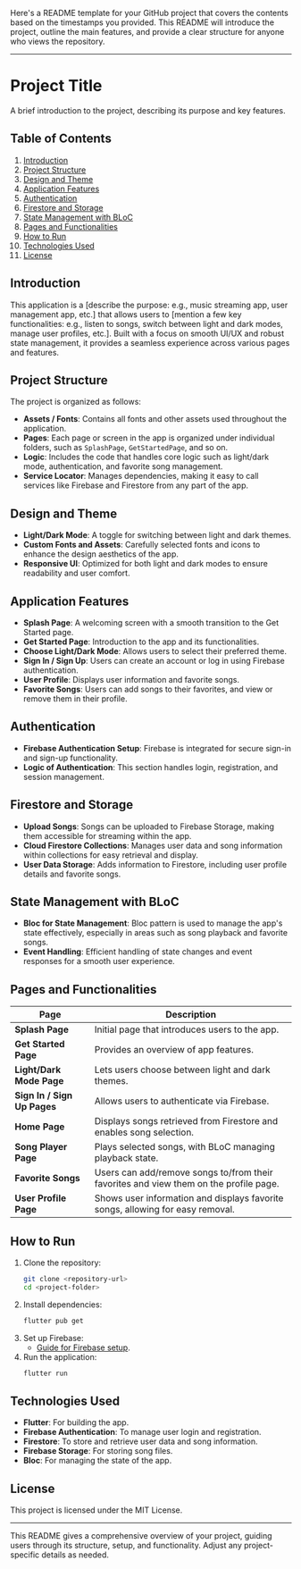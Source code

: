 Here's a README template for your GitHub project that covers the contents based on the timestamps you provided. This README will introduce the project, outline the main features, and provide a clear structure for anyone who views the repository.

---

# Project Title

A brief introduction to the project, describing its purpose and key features.

## Table of Contents
1. [Introduction](#introduction)
2. [Project Structure](#project-structure)
3. [Design and Theme](#design-and-theme)
4. [Application Features](#application-features)
5. [Authentication](#authentication)
6. [Firestore and Storage](#firestore-and-storage)
7. [State Management with BLoC](#state-management-with-bloc)
8. [Pages and Functionalities](#pages-and-functionalities)
9. [How to Run](#how-to-run)
10. [Technologies Used](#technologies-used)
11. [License](#license)

## Introduction
This application is a [describe the purpose: e.g., music streaming app, user management app, etc.] that allows users to [mention a few key functionalities: e.g., listen to songs, switch between light and dark modes, manage user profiles, etc.]. Built with a focus on smooth UI/UX and robust state management, it provides a seamless experience across various pages and features.

## Project Structure
The project is organized as follows:
- **Assets / Fonts**: Contains all fonts and other assets used throughout the application.
- **Pages**: Each page or screen in the app is organized under individual folders, such as `SplashPage`, `GetStartedPage`, and so on.
- **Logic**: Includes the code that handles core logic such as light/dark mode, authentication, and favorite song management.
- **Service Locator**: Manages dependencies, making it easy to call services like Firebase and Firestore from any part of the app.

## Design and Theme
- **Light/Dark Mode**: A toggle for switching between light and dark themes.
- **Custom Fonts and Assets**: Carefully selected fonts and icons to enhance the design aesthetics of the app.
- **Responsive UI**: Optimized for both light and dark modes to ensure readability and user comfort.

## Application Features
- **Splash Page**: A welcoming screen with a smooth transition to the Get Started page.
- **Get Started Page**: Introduction to the app and its functionalities.
- **Choose Light/Dark Mode**: Allows users to select their preferred theme.
- **Sign In / Sign Up**: Users can create an account or log in using Firebase authentication.
- **User Profile**: Displays user information and favorite songs.
- **Favorite Songs**: Users can add songs to their favorites, and view or remove them in their profile.

## Authentication
- **Firebase Authentication Setup**: Firebase is integrated for secure sign-in and sign-up functionality.
- **Logic of Authentication**: This section handles login, registration, and session management.

## Firestore and Storage
- **Upload Songs**: Songs can be uploaded to Firebase Storage, making them accessible for streaming within the app.
- **Cloud Firestore Collections**: Manages user data and song information within collections for easy retrieval and display.
- **User Data Storage**: Adds information to Firestore, including user profile details and favorite songs.

## State Management with BLoC
- **Bloc for State Management**: Bloc pattern is used to manage the app's state effectively, especially in areas such as song playback and favorite songs.
- **Event Handling**: Efficient handling of state changes and event responses for a smooth user experience.

## Pages and Functionalities

| **Page**                    | **Description**                                                                                         |
|-----------------------------|---------------------------------------------------------------------------------------------------------|
| **Splash Page**             | Initial page that introduces users to the app.                                                          |
| **Get Started Page**        | Provides an overview of app features.                                                                   |
| **Light/Dark Mode Page**    | Lets users choose between light and dark themes.                                                        |
| **Sign In / Sign Up Pages** | Allows users to authenticate via Firebase.                                                              |
| **Home Page**               | Displays songs retrieved from Firestore and enables song selection.                                     |
| **Song Player Page**        | Plays selected songs, with BLoC managing playback state.                                               |
| **Favorite Songs**          | Users can add/remove songs to/from their favorites and view them on the profile page.                   |
| **User Profile Page**       | Shows user information and displays favorite songs, allowing for easy removal.                          |

## How to Run
1. Clone the repository:
   ```bash
   git clone <repository-url>
   cd <project-folder>
   ```
2. Install dependencies:
   ```bash
   flutter pub get
   ```
3. Set up Firebase:
   - [Guide for Firebase setup](https://firebase.google.com/docs/flutter/setup).
4. Run the application:
   ```bash
   flutter run
   ```

## Technologies Used
- **Flutter**: For building the app.
- **Firebase Authentication**: To manage user login and registration.
- **Firestore**: To store and retrieve user data and song information.
- **Firebase Storage**: For storing song files.
- **Bloc**: For managing the state of the app.

## License
This project is licensed under the MIT License.

--- 

This README gives a comprehensive overview of your project, guiding users through its structure, setup, and functionality. Adjust any project-specific details as needed.
